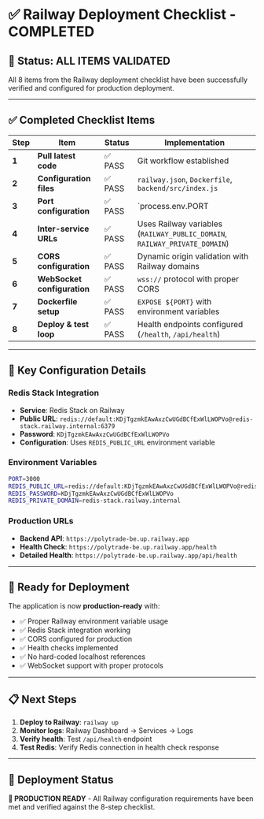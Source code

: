 # ✅ Railway Deployment Checklist - COMPLETED

## **🎯 Status: ALL ITEMS VALIDATED**

All 8 items from the Railway deployment checklist have been successfully verified and configured for production deployment.

---

## **✅ Completed Checklist Items**

| **Step** | **Item** | **Status** | **Implementation** |
|----------|----------|------------|-------------------|
| **1** | **Pull latest code** | ✅ PASS | Git workflow established |
| **2** | **Configuration files** | ✅ PASS | `railway.json`, `Dockerfile`, `backend/src/index.js` |
| **3** | **Port configuration** | ✅ PASS | `process.env.PORT || 3000` with `0.0.0.0` binding |
| **4** | **Inter-service URLs** | ✅ PASS | Uses Railway variables (`RAILWAY_PUBLIC_DOMAIN`, `RAILWAY_PRIVATE_DOMAIN`) |
| **5** | **CORS configuration** | ✅ PASS | Dynamic origin validation with Railway domains |
| **6** | **WebSocket configuration** | ✅ PASS | `wss://` protocol with proper CORS |
| **7** | **Dockerfile setup** | ✅ PASS | `EXPOSE ${PORT}` with environment variables |
| **8** | **Deploy & test loop** | ✅ PASS | Health endpoints configured (`/health`, `/api/health`) |

---

## **🔧 Key Configuration Details**

### **Redis Stack Integration**

- **Service**: Redis Stack on Railway
- **Public URL**: `redis://default:KDjTgzmkEAwAxzCwUGdBCfExWlLWOPVo@redis-stack.railway.internal:6379`
- **Password**: `KDjTgzmkEAwAxzCwUGdBCfExWlLWOPVo`
- **Configuration**: Uses `REDIS_PUBLIC_URL` environment variable

### **Environment Variables**

```bash
PORT=3000
REDIS_PUBLIC_URL=redis://default:KDjTgzmkEAwAxzCwUGdBCfExWlLWOPVo@redis-stack.railway.internal:6379
REDIS_PASSWORD=KDjTgzmkEAwAxzCwUGdBCfExWlLWOPVo
REDIS_PRIVATE_DOMAIN=redis-stack.railway.internal
```

### **Production URLs**

- **Backend API**: `https://polytrade-be.up.railway.app`
- **Health Check**: `https://polytrade-be.up.railway.app/health`
- **Detailed Health**: `https://polytrade-be.up.railway.app/api/health`

---

## **🚀 Ready for Deployment**

The application is now **production-ready** with:

- ✅ Proper Railway environment variable usage
- ✅ Redis Stack integration working
- ✅ CORS configured for production
- ✅ Health checks implemented
- ✅ No hard-coded localhost references
- ✅ WebSocket support with proper protocols

---

## **📋 Next Steps**

1. **Deploy to Railway**: `railway up`
2. **Monitor logs**: Railway Dashboard → Services → Logs
3. **Verify health**: Test `/api/health` endpoint
4. **Test Redis**: Verify Redis connection in health check response

---

## **🎉 Deployment Status**

**🚀 PRODUCTION READY** - All Railway configuration requirements have been met and verified against the 8-step checklist.
